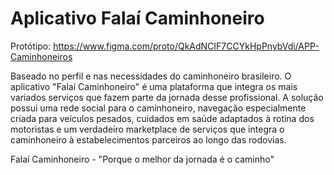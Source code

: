 # Aplicativo Falaí Caminhoneiro

Protótipo: https://www.figma.com/proto/QkAdNCIF7CCYkHpPnybVdi/APP-Caminhoneiros

Baseado no perfil e nas necessidades do caminhoneiro brasileiro. O aplicativo "Falaí Caminhoneiro" é uma plataforma que integra os mais variados serviços que fazem parte da jornada desse profissional. A solução possui uma rede social para o caminhoneiro, navegação especialmente criada para veículos pesados, cuidados em saúde adaptados à rotina dos motoristas e um verdadeiro marketplace de serviços que integra o caminhoneiro à estabelecimentos parceiros ao longo das rodovias.

Falaí Caminhoneiro - "Porque o melhor da jornada é o caminho"
